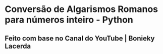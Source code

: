 # Conversão de Algarismos Romanos para números inteiro - Python
## Feito com base no Canal do YouTube | Bonieky Lacerda
